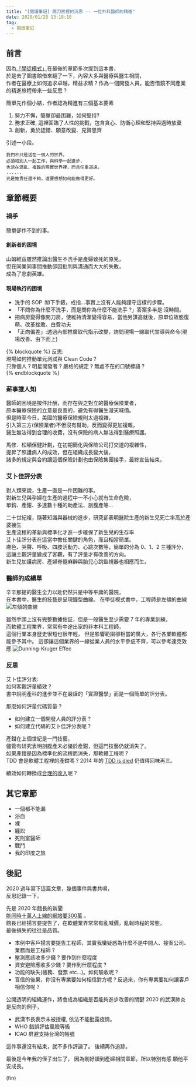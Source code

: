 ```yaml
---
title: "[閱讀筆記] 開刀房裡的沉思 -- 一位外科醫師的精進"
date: 2020/01/28 13:18:10
tag:
  - 閱讀筆記
---
```


## 前言

因為[「學徒模式」](https://blog.marsen.me/2019/08/07/2019/book/apprenticeship_patterns/)在最後的章節多次提到這本書，  
於是去了圖書館借來翻了一下，內容大多與醫療與醫生相關，  
作者在醫療上如何追求卓越，精益求精 ?
作為一個開發人員，能否借鏡不同產業的精進旅程帶來一些反思 ?  

簡單先作個小結，作者認為精進有三個基本要素

1. 努力不懈，簡單卻最困難，如何堅持?
2. 務求正確, 這裡面臨了人性的挑戰，包含貪心、防衛心理和堅持與適時放棄
3. 創新，勇於認錯、願意改變、見賢思齊

引述一小段。

```text
我們不只是活在一個人的世界，  
必須和別人一起工作，與科學一起進步，  
也活在混亂、複雜的現實世界裡，而且任重道遠。  
......
光是擔責任還不夠，選要想想如何能做得更好。
```

## 章節概要

### 禍手

簡單卻作不到的事。

#### 創新者的困境

山姆維茲雖然推論出醫生不洗手是產婦致死的原兇，  
但在同業同事間推動卻因批判與溝通而大大的失敗，  
成為了悲劇英雄。

#### 現場執行的困境

- 洗手的 SOP :缷下手錶，戒指…事實上沒有人能夠謹守這樣的步驟。
- 「不問你為什麼不洗手，而是問你為什麼不能洗手 ?」答案多半是:沒時間。
- 把病房變得像開刀房，使維持清潔變得容易，當他另謀高就後，原單位故態復萌、改革挫敗、白費功夫
- 「正向偏差」:透過內部推廣取代指示改變，詢問現場一線取代宣導與命令(現場改善、由下而上)

{% blockquote %}
反思:  
現場如何推動單元測試與 Clean Code ?  
只靠個人 ? 明星開發者 ? 嚴格的規定 ? 無處不在的口號標語 ?  
{% endblockquote %}

### 薪事誰人知

醫師的困境是按件計酬，而存在與之對立的醫療保險業者，  
原本醫療保險的立意是良善的，避免有得醫生漫天喊價。  
但是時至今日，美國的醫療保險規則太過複雜，  
引入第三方(保險業者)不但沒有幫助，反而變得更加複雜，  
醫生無法得到合理的收費，沒有保險的病人無法得到醫療照護。

馬修．松頓保健計劃，在初期簡化與保險公司打交道的複雜性，  
提昇了照護病人的成效，但在組織成長變大後，  
諸多的規定與合約讓這個保險計劃也由保險集團接手，最終宣告結束。

### 艾卜佳評分表

對人類來說，生產一直是一件困難的事。  
對新生兒與孕婦在生產的過程中一不小心就有生命危險，  
單鈎、產鉗、多達數十種的助產法、剖腹產等…

二十世紀複，隨著知識與器械的進步，研究卻表明醫院生產的新生兒死亡率高於產婆接生  
生產流程的革新與標準化才進一步確保了新生兒的生存率  
艾卜佳評分表在這當中擔任關鍵的角色，而且相當簡單。  
膚色、哭聲、呼吸、四肢活動力、心跳次數等，簡單的分為 0、1、2 三種評分，  
這讓主觀評量變成了客觀，有了評量才有改善的方向。  
新生兒加護病房、產婦脊髓麻醉與胎兒心跳監視器也相應而生。

### 醫師的成績單

辛辛那提的醫生全力以赴仍然只是中等平庸的醫院，  
在本書中，醫生的技藝是呈現鐘型曲線。
在學徒模式書中，工程師是左傾的曲線
![左傾的曲線](/images/2020/1/better_by_atul_gawande_02.jpg)

雖然手頭上沒有完整數據佐証，但是一般醫生至少需要 7 年的專業訓練，  
而軟體工程業界，常常有中途出家的非本科工程師，  
這個行業本身歷史很短也很年輕，
但是影響範圍卻相當的廣大，各行各業軟體都能參予其中。
這卻讓這個業界的一線從業人員的水平參疵不齊，可以參考達克效應
![Dunning-Kruger Effec](/images/2020/1/better_by_atul_gawande_01.jpg)

### 反思

艾卜佳評分表:  
如何客觀評量績效 ?  
書中說明產科的進步並不在嚴謹的「實證醫學」而是一個簡單的評分表。  

那麼如何評量代碼質量 ?  

- 如何建立一個開發人員的評分表 ?  
- 如何建立代碼的艾卜佳評分表呢 ?

產鉗在上個世紀是一門技藝，  
儘管有研究表明剖腹產未必優於產鉗，但這門技藝仍就消失了。  
如果產鉗是因為標準化的流程而消失，那軟體工程呢 ?  
TDD 會是軟體工程裡的產鉗嗎 ? 2014 年的 [TDD is died](http://joe-dev.blogspot.com/2014/06/tdd-is-dead.html) 仍值得回味再三。

績效如何轉換成[合理的收入](https://earnings.dgbas.gov.tw/experience_sub_01.aspx)呢 ?  

## 其它章節

- 一個都不能漏
- 浴血
- 裸
- 纏訟
- 死刑室醫師
- 戰鬥
- 我的印度之旅

## 後記

2020 過年寫下這篇文章，幾個事件與書共鳴，  
反思記錄一下。

先是 2020 年館長的新聞  
[能同時十萬人上線的網站要300萬](https://www.ptt.cc/bbs/Soft_Job/M.1579798528.A.0A9.html) 。  
館長已經揚言要提告了，在軟體業界常常有亂喊價，亂報時程的常態，  
最後損失的往往是品質。

- 本例中客戶揚言要提告工程師，其實我蠻疑惑為什麼不是中間人、接案公司、業務而是工程師 ?
- 壓測應該收多少錢 ? 要作到什麼程度
- 資安避險應收多少錢 ? 要作到什麼程度 ?
- 功能的缺失(帳務、發票 etc…)。如何驗收呢 ?
- 盲信的後果，你沒有專業要如何相信對方呢 ? 反過來，你有專業要如何讓客戶相信你呢 ?

公開透明的組織運作，將會成為組織是否能夠進步改善的關鍵
2020 的武漢肺炎是反向的例子，

- 武漢市長表示未被授權, 依法不能批露疫情。
- WHO 錯誤評估風險等級
- ICAO 屏避支持台灣的帳號

這件事還沒有結束，就不多作評論了。
後續再作追踪。

最後是今年我的侄子出生了，
因為剛好讀到產婦相關章節，所以特別有感
願他平安成長。

(fin)
